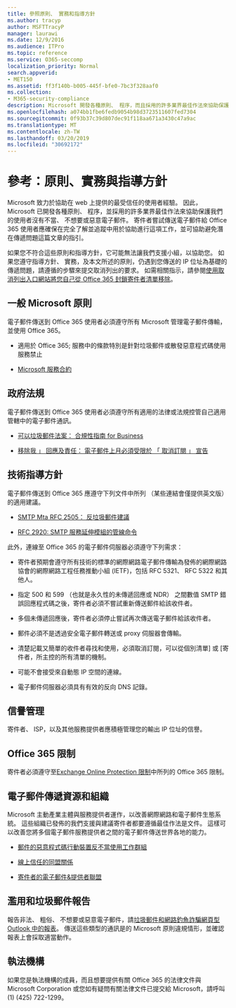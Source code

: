 ```yaml
---
title: 參照原則、 實務和指導方針
ms.author: tracyp
author: MSFTTracyP
manager: laurawi
ms.date: 12/9/2016
ms.audience: ITPro
ms.topic: reference
ms.service: O365-seccomp
localization_priority: Normal
search.appverid:
- MET150
ms.assetid: ff3f140b-b005-445f-bfe0-7bc3f328aaf0
ms.collection:
- M365-security-compliance
description: Microsoft 開發各種原則、 程序，而且採用的許多業界最佳作法來協助保護我們的使用者沒有不當、 不想要或惡意電子郵件。
ms.openlocfilehash: a074bb1fbe6fedb9054b98d3723511607fed7304
ms.sourcegitcommit: 0f93b37c39d807dec91f118aa671a3430c47a9ac
ms.translationtype: MT
ms.contentlocale: zh-TW
ms.lasthandoff: 03/20/2019
ms.locfileid: "30692172"
---
```

# <a name="reference-policies-practices-and-guidelines"></a>參考：原則、實務與指導方針
  
Microsoft 致力於協助在 web 上提供的最受信任的使用者經驗。 因此，Microsoft 已開發各種原則、 程序，並採用的許多業界最佳作法來協助保護我們的使用者沒有不當、 不想要或惡意電子郵件。 寄件者嘗試傳送電子郵件給 Office 365 使用者應確保在完全了解並追蹤中用於協助進行這項工作，並可協助避免潛在傳遞問題這篇文章的指引。
  
如果您不符合這些原則和指導方針，它可能無法讓我們支援小組，以協助您。 如果您遵守指導方針、 實務，及本文所述的原則，仍遇到您傳送的 IP 位址為基礎的傳遞問題，請遵循的步驟來提交取消列出的要求。 如需相關指示，請參閱[使用取消列出入口網站將您自己從 Office 365 封鎖寄件者清單移除](use-the-delist-portal-to-remove-yourself-from-the-office-365-blocked-senders-lis.md)。
  
## <a name="general-microsoft-policies"></a>一般 Microsoft 原則
<a name="GenMsftPolicies"> </a>

電子郵件傳送到 Office 365 使用者必須遵守所有 Microsoft 管理電子郵件傳輸，並使用 Office 365。
  
- 適用於 Office 365; 服務中的條款特別是針對垃圾郵件或散發惡意程式碼使用服務禁止
    
- [Microsoft 服務合約](https://www.microsoft.com/servicesagreement/)
    
## <a name="governmental-regulations"></a>政府法規
<a name="GovtRegulations"> </a>

電子郵件傳送到 Office 365 使用者必須遵守所有適用的法律或法規控管自己適用管轄中的電子郵件通訊。
  
- [可以垃圾郵件法案： 合規性指南 for Business](https://www.ftc.gov/tips-advice/business-center/guidance/can-spam-act-compliance-guide-business)
    
- [ 移除我 」 回應及責任： 電子郵件上月必須受限於 「 取消訂閱 」 宣告](https://www.lawpublish.com/ftc-emai-marketers-unsubscribe-claims.mdl)
    
## <a name="technical-guidelines"></a>技術指導方針
<a name="TechGuidelines"> </a>

電子郵件傳送到 Office 365 應遵守下列文件中所列 （某些連結會僅提供英文版） 的適用建議。
  
- [SMTP Mta RFC 2505： 反垃圾郵件建議](https://www.ietf.org/rfc/rfc2505.txt)
    
- [RFC 2920: SMTP 服務延伸模組的管線命令](https://www.ietf.org/rfc/rfc2920.txt)
    
此外，連線至 Office 365 的電子郵件伺服器必須遵守下列需求：
  
- 寄件者預期會遵守所有技術的標準的網際網路電子郵件傳輸為發佈的網際網路協會的網際網路工程任務推動小組 (IETF)，包括 RFC 5321、 RFC 5322 和其他人。 
    
- 指定 500 和 599 （也就是永久性的未傳遞回應或 NDR） 之間數值 SMTP 錯誤回應程式碼之後，寄件者必須不嘗試重新傳送郵件給該收件者。
    
- 多個未傳遞回應後，寄件者必須停止嘗試再次傳送電子郵件給該收件者。
    
- 郵件必須不是透過安全電子郵件轉送或 proxy 伺服器會傳輸。
    
- 清楚記載又簡單的收件者尋找和使用，必須取消訂閱，可以從個別清單] 或 [寄件者，所主控的所有清單的機制。
    
- 可能不會接受來自動態 IP 空間的連線。
    
- 電子郵件伺服器必須具有有效的反向 DNS 記錄。
    
## <a name="reputation-management"></a>信譽管理
<a name="RepManagement"> </a>

寄件者、 ISP，以及其他服務提供者應積極管理您的輸出 IP 位址的信譽。
  
## <a name="office-365-limits"></a>Office 365 限制
<a name="sectionSection4"> </a>

寄件者必須遵守至[Exchange Online Protection 限制](https://technet.microsoft.com/library/exchange-online-protection-limits.aspx)中所列的 Office 365 限制。
  
## <a name="email-delivery-resources-and-organizations"></a>電子郵件傳遞資源和組織
<a name="sectionSection5"> </a>

Microsoft 主動產業主體與服務提供者運作，以改善網際網路和電子郵件生態系統。 這些組織已發佈的我們支援與建議寄件者都要遵循最佳作法是文件。 這樣可以改善您將多個電子郵件服務提供者之間的電子郵件傳送世界各地的能力。
  
- [郵件的惡意程式碼行動裝置反不當使用工作群組](https://www.m3aawg.org/)
    
- [線上信任的同盟關係](https://www.otalliance.org/resources)
    
- [寄件者的電子郵件&amp;提供者聯盟](http://www.espcoalition.org/)
    
## <a name="abuse-and-spam-reporting"></a>濫用和垃圾郵件報告
<a name="AbuseSpamReports"> </a>

報告非法、 粗俗、 不想要或惡意電子郵件，請[垃圾郵件和網路釣魚詐騙網頁型 Outlook 中的報表](report-junk-email-and-phishing-scams-in-outlook-on-the-web-eop.md)。 傳送這些類型的通訊是的 Microsoft 原則違規情形，並確認報表上會採取適當動作。
  
## <a name="law-enforcement"></a>執法機構
<a name="sectionSection7"> </a>

如果您是執法機構的成員，而且想要提供有關 Office 365 的法律文件與 Microsoft Corporation 或您如有疑問有關法律文件已提交給 Microsoft，請呼叫 (1) (425) 722-1299。
  

